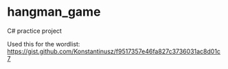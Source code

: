 # hangman_game

C# practice project

Used this for the wordlist: https://gist.github.com/Konstantinusz/f9517357e46fa827c3736031ac8d01c7
